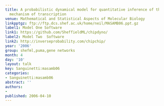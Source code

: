 ```yaml
---
title: A probabilistic dynamical model for quantitative inference of the regulatory
  mechanism of transcription
venue: Mathematical and Statistical Aspects of Molecular Biology
linkpptgz: ftp://ftp.dcs.shef.ac.uk/home/neil/MASAMB06.ppt.gz
label1: Model One Software
link1: https://github.com/SheffieldML/chipdyno/
label2: Model Two  Software
link2: http://inverseprobability.com/chipchip/
year: '2006'
group: shefml,puma,gene networks
month: 4
day: '10'
layout: talk
key: Sanguinetti:masamb06
categories:
- Sanguinetti:masamb06
abstract: ''
authors:
- 
published: 2006-04-10
---
```

